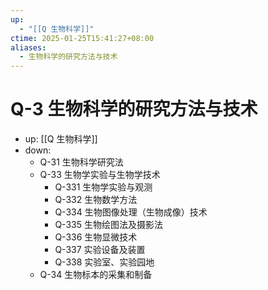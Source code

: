 ```yaml
---
up:
  - "[[Q 生物科学]]"
ctime: 2025-01-25T15:41:27+08:00
aliases:
  - 生物科学的研究方法与技术
---
```


# Q-3 生物科学的研究方法与技术

- up: [[Q 生物科学]]
- down:
	- Q-31 生物科学研究法
	- Q-33 生物学实验与生物学技术
		- Q-331 生物学实验与观测
		- Q-332 生物数学方法
		- Q-334 生物图像处理（生物成像）技术
		- Q-335 生物绘图法及摄影法
		- Q-336 生物显微技术
		- Q-337 实验设备及装置
		- Q-338 实验室、实验园地
	- Q-34 生物标本的采集和制备
